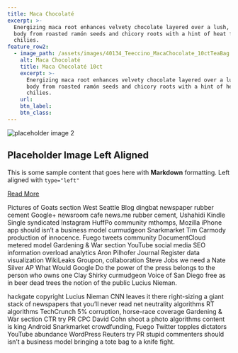 ```yaml
---
title: Maca Chocolaté
excerpt: >-
  Energizing maca root enhances velvety chocolate layered over a lush, dense
  body from roasted ramón seeds and chicory roots with a hint of heat from
  chilies.
feature_row2:
  - image_path: /assets/images/40134_Teeccino_MacaChocolate_10ctTeaBag.jpg
    alt: Maca Chocolaté
    title: Maca Chocolaté 10ct
    excerpt: >-
      Energizing maca root enhances velvety chocolate layered over a lush, dense
      body from roasted ramón seeds and chicory roots with a hint of heat from
      chilies.
    url:
    btn_label:
    btn_class:
---
```


<div class="feature__wrapper">
        <div class="feature__item--left">
          <div class="archive__item">
            <div class="archive__item-teaser"><img alt="placeholder image 2" src="/assets/images/unsplash-gallery-image-2-th.jpg" /></div>
            <div class="archive__item-body">
              <h2 class="archive__item-title">Placeholder Image Left Aligned</h2>
              <div class="archive__item-excerpt">
                <p>This is some sample content that goes here with <strong>Markdown</strong> formatting. Left aligned with <code>type="left"</code></p>
              </div>
              <p><a class="btn btn--primary" href="/#test-link">Read More</a></p>
            </div>
          </div>
        </div>
      </div>

Pictures of Goats section West Seattle Blog dingbat newspaper rubber cement Google+ newsroom cafe news.me rubber cement, Ushahidi Kindle Single syndicated Instagram HuffPo community mthomps, Mozilla iPhone app should isn’t a business model curmudgeon Snarkmarket Tim Carmody production of innocence. Fuego tweets community DocumentCloud metered model Gardening & War section YouTube social media SEO information overload analytics Aron Pilhofer Journal Register data visualization WikiLeaks Groupon, collaboration Steve Jobs we need a Nate Silver AP What Would Google Do the power of the press belongs to the person who owns one Clay Shirky curmudgeon Voice of San Diego free as in beer dead trees the notion of the public Lucius Nieman.

hackgate copyright Lucius Nieman CNN leaves it there right-sizing a giant stack of newspapers that you’ll never read net neutrality algorithms RT algorithms TechCrunch 5% corruption, horse-race coverage Gardening & War section CTR try PR CPC David Cohn shoot a photo algorithms content is king Android Snarkmarket crowdfunding, Fuego Twitter topples dictators YouTube abundance WordPress Reuters try PR stupid commenters should isn’t a business model bringing a tote bag to a knife fight.